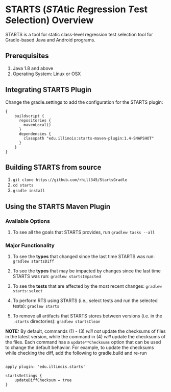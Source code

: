# STARTS (*STA*tic *R*egression *T*est *S*election) Overview


STARTS is a tool for static class-level regression test selection tool
for Gradle-based Java and Android programs.

## Prerequisites

1. Java 1.8 and above
2. Operating System: Linux or OSX

## Integrating STARTS Plugin

Change the gradle.settings to add the configuration for the STARTS plugin:

```
{
    buildscript {
      repositories {
        mavenLocal()
      }
      dependencies {
        classpath "edu.illinois:starts-maven-plugin:1.4-SNAPSHOT"
      }
    }
}
```

## Building STARTS from source

1. `git clone https://github.com/rhill345/StartsGradle`
2. `cd starts`
3. `gradle install`

## Using the STARTS Maven Plugin

### Available Options

1. To see all the goals that STARTS provides, run `gradlew tasks --all`

### Major Functionality

1. To see the **types** that changed since the last time STARTS was run:
`gradlew startsDiff`

2. To see the **types** that may be impacted by changes since the last
time STARTS was run: `gradlew startsImpacted`

3. To see the **tests** that are affected by the most recent changes:
`gradlew starts:select`

4. To perform RTS using STARTS (i.e., select tests and run the
selected tests): `gradlew starts`

5. To remove all artifacts that STARTS stores between versions
(i.e. in the `.starts` directories): `gradlew startsClean`

__NOTE:__ By default, commands (1) - (3) *will not* update the
checksums of files in the latest version, while the command in (4)
*will* update the checksums of the files. Each command has a
`update**Checksums` option that can be used to change the default
behavior. For example, to update the checksums while checking the
diff, add the following to gradle.build and re-run

```

apply plugin: 'edu.illinois.starts'

startsSettings {
    updateDiffChecksum = true
}
```
